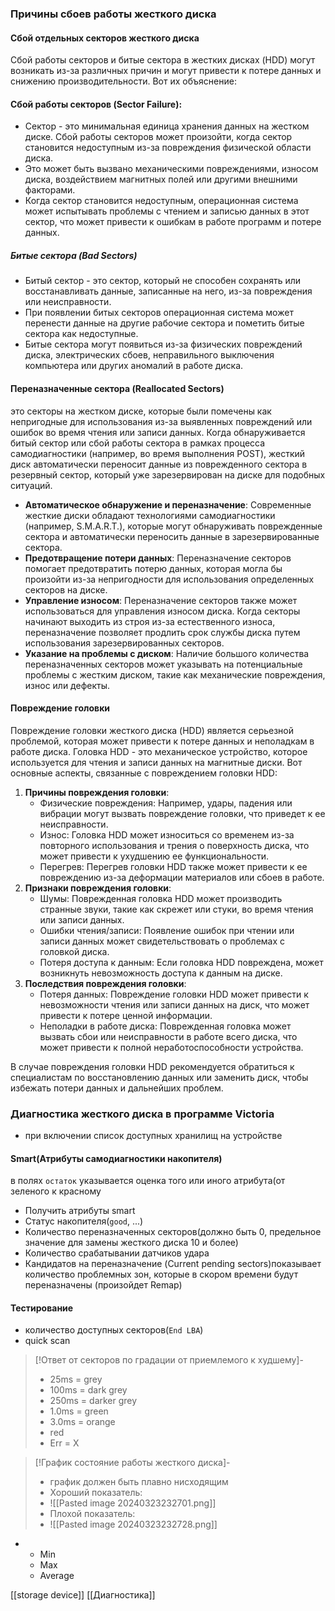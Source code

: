 ### Причины сбоев работы жесткого диска
#### Сбой отдельных секторов жесткого диска
Сбой работы секторов и битые сектора в жестких дисках (HDD) могут возникать из-за различных причин и могут привести к потере данных и снижению производительности. Вот их объяснение:

#### Сбой работы секторов (Sector Failure):
- Сектор - это минимальная единица хранения данных на жестком диске. Сбой работы секторов может произойти, когда сектор становится недоступным из-за повреждения физической области диска.
- Это может быть вызвано механическими повреждениями, износом диска, воздействием магнитных полей или другими внешними факторами.
- Когда сектор становится недоступным, операционная система может испытывать проблемы с чтением и записью данных в этот сектор, что может привести к ошибкам в работе программ и потере данных.
##### Битые сектора (Bad Sectors)
- Битый сектор - это сектор, который не способен сохранять или восстанавливать данные, записанные на него, из-за повреждения или неисправности.   
- При появлении битых секторов операционная система может перенести данные на другие рабочие сектора и пометить битые сектора как недоступные.
- Битые сектора могут появиться из-за физических повреждений диска, электрических сбоев, неправильного выключения компьютера или других аномалий в работе диска.

#### Переназначенные сектора (Reallocated Sectors)
это секторы на жестком диске, которые были помечены как непригодные для использования из-за выявленных повреждений или ошибок во время чтения или записи данных. Когда обнаруживается битый сектор или сбой работы сектора в рамках процесса самодиагностики (например, во время выполнения POST), жесткий диск автоматически переносит данные из поврежденного сектора в резервный сектор, который уже зарезервирован на диске для подобных ситуаций.

-  **Автоматическое обнаружение и переназначение**: Современные жесткие диски обладают технологиями самодиагностики (например, S.M.A.R.T.), которые могут обнаруживать поврежденные сектора и автоматически переносить данные в зарезервированные сектора.
-  **Предотвращение потери данных**: Переназначение секторов помогает предотвратить потерю данных, которая могла бы произойти из-за непригодности для использования определенных секторов на диске.
- **Управление износом**: Переназначение секторов также может использоваться для управления износом диска. Когда секторы начинают выходить из строя из-за естественного износа, переназначение позволяет продлить срок службы диска путем использования зарезервированных секторов.
- **Указание на проблемы с диском**: Наличие большого количества переназначенных секторов может указывать на потенциальные проблемы с жестким диском, такие как механические повреждения, износ или дефекты.

#### Повреждение головки
Повреждение головки жесткого диска (HDD) является серьезной проблемой, которая может привести к потере данных и неполадкам в работе диска. Головка HDD - это механическое устройство, которое используется для чтения и записи данных на магнитные диски. Вот основные аспекты, связанные с повреждением головки HDD:

1. **Причины повреждения головки**:
    - Физические повреждения: Например, удары, падения или вибрации могут вызвать повреждение головки, что приведет к ее неисправности.
    - Износ: Головка HDD может износиться со временем из-за повторного использования и трения о поверхность диска, что может привести к ухудшению ее функциональности.
    - Перегрев: Перегрев головки HDD также может привести к ее повреждению из-за деформации материалов или сбоев в работе.
2. **Признаки повреждения головки**:
    - Шумы: Поврежденная головка HDD может производить странные звуки, такие как скрежет или стуки, во время чтения или записи данных.
    - Ошибки чтения/записи: Появление ошибок при чтении или записи данных может свидетельствовать о проблемах с головкой диска.
    - Потеря доступа к данным: Если головка HDD повреждена, может возникнуть невозможность доступа к данным на диске.
3. **Последствия повреждения головки**:
    - Потеря данных: Повреждение головки HDD может привести к невозможности чтения или записи данных на диск, что может привести к потере ценной информации.
    - Неполадки в работе диска: Поврежденная головка может вызвать сбои или неисправности в работе всего диска, что может привести к полной неработоспособности устройства.

В случае повреждения головки HDD рекомендуется обратиться к специалистам по восстановлению данных или заменить диск, чтобы избежать потери данных и дальнейших проблем.

### Диагностика жесткого диска в программе **Victoria**
- при включении список доступных хранилищ на устройстве
#### Smart(Атрибуты самодиагностики накопителя)
в полях `остаток` указывается оценка того или иного атрибута(от зеленого к красному
- Получить атрибуты smart
- Статус накопителя(`good`, ...)
- Количество переназначенных секторов(должно быть 0, предельное значение для замены жесткого диска 10 и более)
- Количество срабатывании датчиков удара 
- Кандидатов на переназначение (Current pending sectors)показывает количество проблемных зон, которые в скором времени будут переназначены (произойдет Remap)
#### Тестирование
- количество доступных секторов(`End LBA`) 
- quick scan 
>[!Ответ от секторов по градации от приемлемого к худшему]- 
>- 25ms = grey
>- 100ms = dark grey
>- 250ms = darker grey
>- 1.0ms = green
>- 3.0ms = orange
>- red
>- Err = X

>[!График состояние работы жесткого диска]- 
>- график должен быть плавно нисходящим 
>- Хороший показатель:
>- ![[Pasted image 20240323232701.png]]
>- Плохой показатель:
>- ![[Pasted image 20240323232728.png]]

- 
	- Min 
	- Max 
	- Average



[[storage device]]
[[Диагностика]]